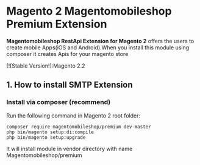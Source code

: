 # Magento 2 Magentomobileshop Premium Extension 


**Magentomobileshop RestApi Extension for Magento 2**  offers the users to create mobile Apps(iOS and Android).When you install this module using composer it creates Apis for your magento store

[![Stable Version!]:Magento 2.2




## 1. How to install SMTP Extension

### Install via composer (recommend)

Run the following command in Magento 2 root folder:

```
composer require magentomobileshop/premium dev-master
php bin/magento setup:di:compile
php bin/magento setup:upgrade
```
It will install module in vendor directory with name Magentomobileshop/premium

